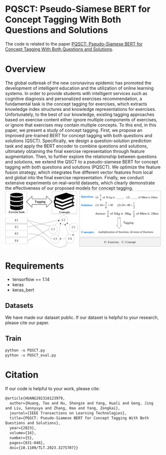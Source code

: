 # PQSCT: Pseudo-Siamese BERT for Concept Tagging With Both Questions and Solutions
The code is related to the paper [PQSCT: Pseudo-Siamese BERT for Concept Tagging With Both Questions and Solutions](https://ieeexplore.ieee.org/abstract/document/10123979).

# Overview

The global outbreak of the new coronavirus epidemic has promoted the development of intelligent education and the utilization of online learning systems. In order to provide students with intelligent services such as cognitive diagnosis and personalized exercises recommendation, a fundamental task is the concept tagging for exercises, which extracts knowledge index structures and knowledge representations for exercises. Unfortunately, to the best of our knowledge, existing tagging approaches based on exercise content either ignore multiple components of exercises, or ignore that exercises may contain multiple concepts. To this end, in this paper, we present a study of concept tagging. First, we propose an improved pre-trained BERT for concept tagging with both questions and solutions (QSCT). Specifically, we design a question-solution prediction task and apply the BERT encoder to combine questions and solutions, ultimately obtaining the final exercise representation through feature augmentation. Then, to further explore the relationship between questions and solutions, we extend the QSCT to a pseudo-siamese BERT for concept tagging with both questions and solutions (PQSCT). We optimize the feature fusion strategy, which integrates five different vector features from local and global into the final exercise representation. Finally, we conduct extensive experiments on real-world datasets, which clearly demonstrate the effectiveness of our proposed models for concept tagging.![](Toy_example.png)

# Requirements

- tensorflow == 1.14
- keras
- keras_bert

## Datasets
We have made our dataset public. If our dataset is helpful to your research, please cite our paper.

## Train
```
python -u PQSCT.py
python -u PQSCT_eval.py
```

# Citation
If our code is helpful to your work, please cite:
```
@article{HUANG202310123979,
  author={Huang, Tao and Hu, Shengze and Yang, Huali and Geng, Jing and Liu, Sannyuya and Zhang, Hao and Yang, Zongkai},
  journal={IEEE Transactions on Learning Technologies}, 
  title={PQSCT: Pseudo-Siamese BERT for Concept Tagging With Both Questions and Solutions}, 
  year={2023},
  volume={16},
  number={5},
  pages={831-846},
  doi={10.1109/TLT.2023.3275707}}
```

